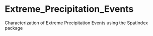 # Extreme_Precipitation_Events
Characterization of Extreme Precipitation Events using the SpatIndex package

